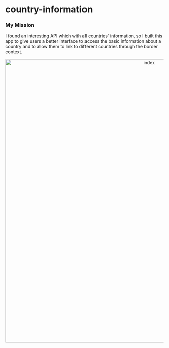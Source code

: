 # country-information
### My Mission
I found an interesting API which with all countries' information, so I built this app to give users a better interface to access the basic information about a country and to allow them to link to different countries through the border context.
<br>
<p align="center"><img width="900" alt="index" src="https://user-images.githubusercontent.com/104759740/204036846-ddd7401d-1616-46a8-86e4-b1bf0f8dc2c6.jpg"></p>
